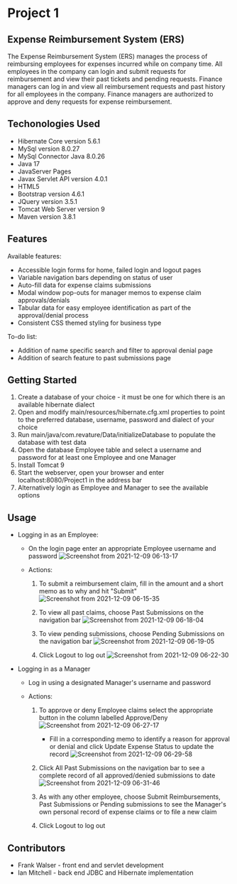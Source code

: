 # Project 1

## Expense Reimbursement System (ERS)

The Expense Reimbursement System (ERS) manages the process of reimbursing employees for expenses incurred while on
company time. All employees in the company can login and submit requests for reimbursement and view their past tickets
and pending requests. Finance managers can log in and view all reimbursement requests and past history for all employees
in the company. Finance managers are authorized to approve and deny requests for expense reimbursement.

## Techonologies Used
* Hibernate Core version 5.6.1
* MySql version 8.0.27
* MySql Connector Java 8.0.26
* Java 17
* JavaServer Pages
* Javax Servlet API version 4.0.1
* HTML5
* Bootstrap version 4.6.1
* JQuery version 3.5.1
* Tomcat Web Server version 9
* Maven version 3.8.1

## Features
Available features:
* Accessible login forms for home, failed login and logout pages
* Variable navigation bars depending on status of user
* Auto-fill data for expense claims submissions
* Modal window pop-outs for manager memos to expense claim approvals/denials
* Tabular data for easy employee identification as part of the approval/denial process
* Consistent CSS themed styling for business type

To-do list:
* Addition of name specific search and filter to approval denial page
* Addition of search feature to past submissions page

## Getting Started
1. Create a database of your choice - it must be one for which there is an available hibernate dialect
2. Open and modify main/resources/hibernate.cfg.xml properties to point to the preferred database, username, password and dialect of your choice
3. Run main/java/com.revature/Data/initializeDatabase to populate the database with test data
4. Open the database Employee table and select a username and password for at least one Employee and one Manager
5. Install Tomcat 9
6. Start the webserver, open your browser and enter localhost:8080/Project1 in the address bar
7. Alternatively login as Employee and Manager to see the available options


## Usage
* Logging in as an Employee:

  * On the login page enter an appropriate Employee username and password
  ![Screenshot from 2021-12-09 06-13-17](https://user-images.githubusercontent.com/92759483/145387783-87615891-4072-48e3-ac61-e4f0f0ba5421.png)

  * Actions:
    1. To submit a reimbursement claim, fill in the amount and a short memo as to why and hit "Submit"
    ![Screenshot from 2021-12-09 06-15-35](https://user-images.githubusercontent.com/92759483/145387281-412d4ac1-ac11-4188-9d1f-80ef6dd6c98f.png)

    2. To view all past claims, choose Past Submissions on the navigation bar
    ![Screenshot from 2021-12-09 06-18-04](https://user-images.githubusercontent.com/92759483/145387350-22f5e8e0-2372-49f2-a7e6-70d5bb8ed09c.png)

    3. To view pending submissions, choose Pending Submissions on the navigation bar
    ![Screenshot from 2021-12-09 06-19-05](https://user-images.githubusercontent.com/92759483/145387379-1fa93a63-0c2f-4b69-8930-56ec3266258d.png)
    
    4. Click Logout to log out
    ![Screenshot from 2021-12-09 06-22-30](https://user-images.githubusercontent.com/92759483/145387586-723f4a07-d065-41ef-b594-eb91144c3ff8.png)

* Logging in as a Manager
  * Log in using a designated Manager's username and password
  
  * Actions:
    1. To approve or deny Employee claims select the appropriate button in the column labelled Approve/Deny
    ![Screenshot from 2021-12-09 06-27-17](https://user-images.githubusercontent.com/92759483/145388292-0fa2fe6b-e785-4bd4-975b-49d03b66f70d.png)

       * Fill in a corresponding memo to identify a reason for approval or denial and click Update Expense Status to update the record
    ![Screenshot from 2021-12-09 06-29-58](https://user-images.githubusercontent.com/92759483/145388715-e4f629b4-9dfc-4698-80f2-1e7808e61312.png)

    2. Click All Past Submissions on the navigation bar to see a complete record of all approved/denied submissions to date
    ![Screenshot from 2021-12-09 06-31-46](https://user-images.githubusercontent.com/92759483/145388903-cac92f80-39f7-41e4-ac38-343eb632f457.png)

    3. As with any other employee, choose Submit Reimbursements, Past Submissions or Pending submissions to see the Manager's own personal record of expense claims or to file a new claim
    
    4. Click Logout to log out

## Contributors
* Frank Walser - front end and servlet development
* Ian Mitchell - back end JDBC and Hibernate implementation


